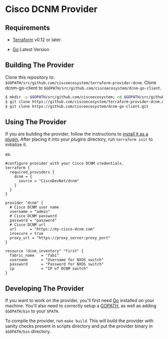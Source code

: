 # Cisco DCNM Provider

Requirements
------------

- [Terraform](https://www.terraform.io/downloads.html) v0.12 or later.

- [Go](https://golang.org/doc/install) Latest Version

## Building The Provider ##
Clone this repository to: `$GOPATH/src/github.com/ciscoecosystem/terraform-provider-dcnm`.
Clone dcnm-go-client to `$GOPATH/src/github.com/ciscoecosystem/dcnm-go-client`.

```sh
$ mkdir -p $GOPATH/src/github.com/ciscoecosystem; cd $GOPATH/src/github.com/ciscoecosystem
$ git clone https://github.com/ciscoecosystem/terraform-provider-dcnm.git
$ git clone https://github.com/ciscoecosystem/dcnm-go-client.git
```


Using The Provider
------------------
If you are building the provider, follow the instructions to [install it as a plugin.](https://www.terraform.io/docs/plugins/basics.html#installing-a-plugin) After placing it into your plugins directory, run `terraform init` to initialize it.

ex.
```hcl
#configure provider with your Cisco DCNM credentials.
terraform {
  required_providers {
    dcnm = {
      source = "CiscoDevNet/dcnm"
    }
  }
}

provider "dcnm" {
  # Cisco DCNM user name
  username = "admin"
  # Cisco DCNM password
  password = "password"
  # Cisco DCNM url
  url      = "https://my-cisco-dcnm.com"
  insecure = true
  proxy_url = "https://proxy_server:proxy_port"
}

resource "dcnm_inventory" "first" {
  fabric_name   = "fab1"
  username      = "Username for NXOS switch"
  password      = "Password for NXOS switch"
  ip            = "IP of DCNM switch"
}
```


Developing The Provider
-----------------------
If you want to work on the provider, you'll first need [Go](http://www.golang.org) installed on your machine. You'll also need to correctly setup a [GOPATH](http://golang.org/doc/code.html#GOPATH), as well as adding `$GOPATH/bin` to your `$PATH`.

To compile the provider, run `make build`. This will build the provider with sanity checks present in scripts directory and put the provider binary in `$GOPATH/bin` directory.

